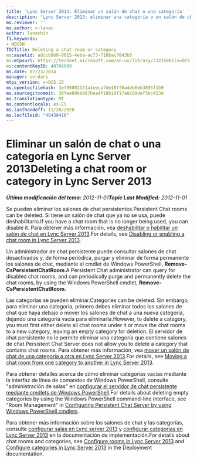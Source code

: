 ```yaml
---
title: 'Lync Server 2013: Eliminar un salón de chat o una categoría'
description: 'Lync Server 2013: eliminar una categoría o un salón de chat.'
ms.reviewer: ''
ms.author: v-lanac
author: lanachin
f1.keywords:
- NOCSH
TOCTitle: Deleting a chat room or category
ms:assetid: adccb869-0015-4eba-ac73-718bac7843b5
ms:mtpsurl: https://technet.microsoft.com/en-us/library/JJ215881(v=OCS.15)
ms:contentKeyID: 48706009
ms.date: 07/23/2014
manager: serdars
mtps_version: v=OCS.15
ms.openlocfilehash: 3ef89802171a1eeca7de18ff0a4eb8eb3895f1b9
ms.sourcegitcommit: 36fee89bb887bea4f18b19f17a8c69daf5bc423d
ms.translationtype: MT
ms.contentlocale: es-ES
ms.lasthandoff: 11/26/2020
ms.locfileid: "49430416"
---
```

# <a name="deleting-a-chat-room-or-category-in-lync-server-2013"></a><span data-ttu-id="be07a-103">Eliminar un salón de chat o una categoría en Lync Server 2013</span><span class="sxs-lookup"><span data-stu-id="be07a-103">Deleting a chat room or category in Lync Server 2013</span></span>

<div data-xmlns="http://www.w3.org/1999/xhtml">

<div class="topic" data-xmlns="http://www.w3.org/1999/xhtml" data-msxsl="urn:schemas-microsoft-com:xslt" data-cs="https://msdn.microsoft.com/">

<div data-asp="https://msdn2.microsoft.com/asp">



</div>

<div id="mainSection">

<div id="mainBody"><span data-ttu-id="be07a-104">

<span> </span></span><span class="sxs-lookup"><span data-stu-id="be07a-104">

<span> </span></span></span>

<span data-ttu-id="be07a-105">_**Última modificación del tema:** 2012-11-01_</span><span class="sxs-lookup"><span data-stu-id="be07a-105">_**Topic Last Modified:** 2012-11-01_</span></span>

<span data-ttu-id="be07a-106">Se pueden eliminar los salones de chat persistentes.</span><span class="sxs-lookup"><span data-stu-id="be07a-106">Persistent Chat rooms can be deleted.</span></span> <span data-ttu-id="be07a-107">Si tiene un salón de chat que ya no se usa, puede deshabilitarlo.</span><span class="sxs-lookup"><span data-stu-id="be07a-107">If you have a chat room that is no longer being used, you can disable it.</span></span> <span data-ttu-id="be07a-108">Para obtener más información, vea [deshabilitar o habilitar un salón de chat en Lync Server 2013](lync-server-2013-disabling-or-enabling-a-chat-room.md).</span><span class="sxs-lookup"><span data-stu-id="be07a-108">For details, see [Disabling or enabling a chat room in Lync Server 2013](lync-server-2013-disabling-or-enabling-a-chat-room.md).</span></span>

<span data-ttu-id="be07a-109">Un administrador de chat persistente puede consultar salones de chat desactivados y, de forma periódica, purgar y eliminar de forma permanente los salones de chat, mediante el cmdlet de Windows PowerShell, **Remove-CsPersistentChatRoom**.</span><span class="sxs-lookup"><span data-stu-id="be07a-109">A Persistent Chat administrator can query for disabled chat rooms, and can periodically purge and permanently delete the chat rooms, by using the Windows PowerShell cmdlet, **Remove-CsPersistentChatRoom**.</span></span>

<span data-ttu-id="be07a-110">Las categorías se pueden eliminar.</span><span class="sxs-lookup"><span data-stu-id="be07a-110">Categories can be deleted.</span></span> <span data-ttu-id="be07a-111">Sin embargo, para eliminar una categoría, primero debes eliminar todos los salones de chat que haya debajo o mover los salones de chat a una nueva categoría, dejando una categoría vacía para eliminarla.</span><span class="sxs-lookup"><span data-stu-id="be07a-111">However, to delete a category, you must first either delete all chat rooms under it or move the chat rooms to a new category, leaving an empty category for deletion.</span></span> <span data-ttu-id="be07a-112">El servidor de chat persistente no le permite eliminar una categoría que contiene salones de chat.</span><span class="sxs-lookup"><span data-stu-id="be07a-112">Persistent Chat Server does not allow you to delete a category that contains chat rooms.</span></span> <span data-ttu-id="be07a-113">Para obtener más información, vea [mover un salón de chat de una categoría a otra en Lync Server 2013](lync-server-2013-moving-a-chat-room-from-one-category-to-another.md).</span><span class="sxs-lookup"><span data-stu-id="be07a-113">For details, see [Moving a chat room from one category to another in Lync Server 2013](lync-server-2013-moving-a-chat-room-from-one-category-to-another.md).</span></span>

<span data-ttu-id="be07a-114">Para obtener detalles acerca de cómo eliminar categorías vacías mediante la interfaz de línea de comandos de Windows PowerShell, consulte "administración de salas" en [configurar el servidor de chat persistente mediante cmdlets de Windows PowerShell](configuring-persistent-chat-server-by-using-windows-powershell-cmdlets.md).</span><span class="sxs-lookup"><span data-stu-id="be07a-114">For details about deleting empty categories by using the Windows PowerShell command-line interface, see "Room Management" in [Configuring Persistent Chat Server by using Windows PowerShell cmdlets](configuring-persistent-chat-server-by-using-windows-powershell-cmdlets.md).</span></span>

<span data-ttu-id="be07a-115">Para obtener más información sobre los salones de chat y las categorías, consulte [configurar salas en Lync server 2013](lync-server-2013-configure-rooms.md) y [configurar categorías en Lync Server 2013](lync-server-2013-configure-categories.md) en la documentación de implementación.</span><span class="sxs-lookup"><span data-stu-id="be07a-115">For details about chat rooms and categories, see [Configure rooms in Lync Server 2013](lync-server-2013-configure-rooms.md) and [Configure categories in Lync Server 2013](lync-server-2013-configure-categories.md) in the Deployment documentation.</span></span>

<span data-ttu-id="be07a-116"></div>

<span> </span>

</div>

</div>

</span><span class="sxs-lookup"><span data-stu-id="be07a-116"></div>

<span> </span>

</div>

</div>

</span></span></div>

